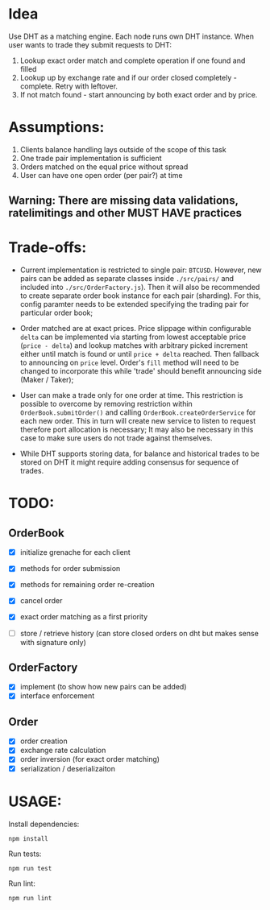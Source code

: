# Idea
Use DHT as a matching engine. Each node runs own DHT instance. When user wants to trade they submit requests to DHT: 
1. Lookup exact order match and complete operation if one found and filled
2. Lookup up by exchange rate and if our order closed completely - complete. Retry with leftover.
3. If not match found - start announcing by both exact order and by price.

# Assumptions:
1. Clients balance handling lays outside of the scope of this task
2. One trade pair implementation is sufficient
3. Orders matched on the equal price without spread
4. User can have one open order (per pair?) at time

## Warning: There are missing data validations, ratelimitings and other MUST HAVE practices

# Trade-offs:

- Current implementation is restricted to single pair: `BTCUSD`. However, new pairs can be added as separate classes inside `./src/pairs/` and included into `./src/OrderFactory.js`). Then it will also be recommended to create separate order book instance for each pair (sharding). For this, config paramter needs to be extended specifying the trading pair for particular order book;

- Order matched are at exact prices. Price slippage within configurable `delta` can be implemented via starting from lowest acceptable price (`price - delta`) and lookup matches with arbitrary picked increment either until match is found or until `price + delta` reached. Then fallback to announcing on `price` level. Order's `fill` method will need to be changed to incorporate this while 'trade' should benefit announcing side (Maker / Taker);

- User can make a trade only for one order at time. This restriction is possible to overcome by removing restriction within `OrderBook.submitOrder()` and calling `OrderBook.createOrderService` for each new order. This in turn will create new service to listen to request therefore port allocation is necessary; It may also be necessary in this case to make sure users do not trade against themselves. 

- While DHT supports storing data, for balance and historical trades to be stored on DHT it might require adding consensus for sequence of trades.

# TODO:
## OrderBook
- [x] initialize grenache for each client
- [x] methods for order submission
- [x] methods for remaining order re-creation
- [x] cancel order
- [x] exact order matching as a first priority

- [ ] store / retrieve history (can store closed orders on dht but makes sense with signature only)

## OrderFactory
- [x] implement (to show how new pairs can be added)
- [x] interface enforcement

## Order
- [x] order creation
- [x] exchange rate calculation
- [x] order inversion (for exact order matching)
- [x] serialization / deserializaiton

# USAGE:

Install dependencies:
```
npm install
```

Run tests:
```
npm run test
```

Run lint:
```
npm run lint
```
